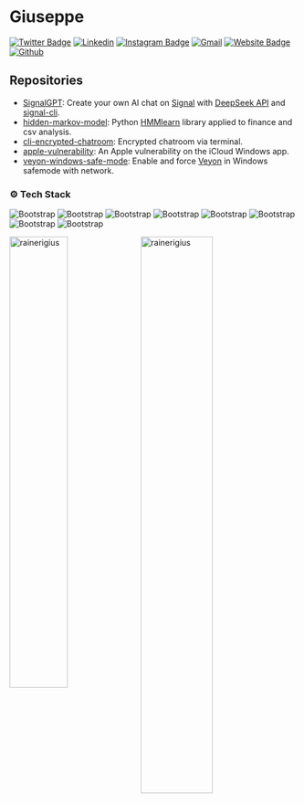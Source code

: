 # Giuseppe

[![Twitter Badge](https://img.shields.io/badge/-Twitter-1da1f2?labelColor=1da1f2&logo=twitter&logoColor=white&link=https://twitter.com/rainerigiu)](https://twitter.com/rainerigiu)
[![Linkedin](https://img.shields.io/badge/-LinkedIn-blue?style=flat&logo=Linkedin&logoColor=white)](https://www.linkedin.com/in/rainerigiuseppe/)
[![Instagram Badge](https://img.shields.io/badge/-Instagram-purple?logo=instagram&logoColor=white&link=https://instagram.com/rainerigiu/)](https://www.instagram.com/rainerigiu)
[![Gmail](https://img.shields.io/badge/-Gmail-c14438?style=flat&logo=Gmail&logoColor=white)](mailto:rainerigiuseppe@icloud.com)
[![Website Badge](https://img.shields.io/badge/-Website-c14438?style=flat&logo=Google-Chrome&logoColor=white&link=https://rainerigiu.com)](https://rainerigiu.com)
[![Github](https://img.shields.io/github/followers/rainerigius?label=Follow&style=social)](https://github.com/rainerigius)

## Repositories
- [SignalGPT](https://github.com/rainerigius/SignalGPT): Create your own AI chat on [Signal](signal.org) with [DeepSeek API](api-docs.deepseek.com) and [signal-cli](https://github.com/AsamK/signal-cli).
- [hidden-markov-model](https://github.com/rainerigius/hidden-markov-model): Python [HMMlearn](https://github.com/hmmlearn/hmmlearn) library applied to finance and csv analysis.
- [cli-encrypted-chatroom](https://github.com/rainerigius/cli-encrypted-chatroom): Encrypted chatroom via terminal.
- [apple-vulnerability](https://github.com/rainerigius/apple-vulnerability): An Apple vulnerability on the iCloud Windows app.
- [veyon-windows-safe-mode](https://github.com/rainerigius/veyon-windows-safe-mode): Enable and force [Veyon](veyon.io) in Windows safemode with network.


### ⚙️ Tech Stack

![Bootstrap](https://img.shields.io/badge/-Pine%20Script-05122A?style=flat-square&logo=Pine-Script&color=353535) ![Bootstrap](https://img.shields.io/badge/-HTML-05122A?style=flat-square&logo=HTML&color=353535) ![Bootstrap](https://img.shields.io/badge/-PHP-05122A?style=flat-square&logo=PHP&color=353535) ![Bootstrap](https://img.shields.io/badge/-CSS-05122A?style=flat-square&logo=CSS&color=353535) ![Bootstrap](https://img.shields.io/badge/-JavaScript-05122A?style=flat-square&logo=JavaScript&color=353535) ![Bootstrap](https://img.shields.io/badge/-Python-05122A?style=flat-square&logo=Python&color=353535) ![Bootstrap](https://img.shields.io/badge/-MySQL-05122A?style=flat-square&logo=MySQL&color=353535) ![Bootstrap](https://img.shields.io/badge/-Visual%20Studio%20Code-05122A?style=flat-square&logo=Visual-Studio-Code&color=353535)

<div>
  <img width="45%" align="left" src="https://github-readme-stats.vercel.app/api/top-langs?username=rainerigius&show_icons=true&locale=en&layout=compact" alt="rainerigius" />
  <img width="50%"  src="https://github-readme-streak-stats.herokuapp.com/?user=rainerigius&" alt="rainerigius" />
</div>
